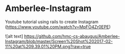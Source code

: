 # Amberlee-Instagram
Youtube tutorial using rails to create Instagram (https://www.youtube.com/watch?v=MpFO4Zr0EPE)

![alt text] https://github.com/hmc-cs-abaugus/Amberlee-Instagram/blob/master/Screen%20Shot%202017-02-11%20at%209.39.01%20PM.png?raw=true
